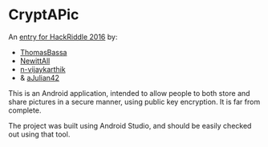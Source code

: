# CryptAPic
An [entry for HackRiddle 2016](http://devpost.com/software/cryptapic) by:
 * [ThomasBassa](https://github.com/ThomasBassa)
 * [NewittAll](https://github.com/NewittAll)
 * [n-vijaykarthik](https://github.com/n-vijaykarthik)
 * & [aJulian42](https://github.com/aJulian42)

This is an Android application, intended to allow people
to both store and share pictures in a secure manner,
using public key encryption. It is far from complete.

The project was built using Android Studio, and should be easily checked out
using that tool.
